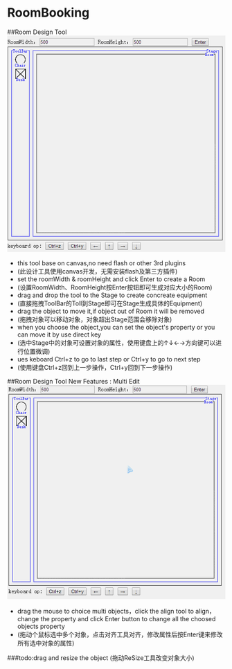 # RoomBooking
##Room Design Tool
![DesignRoom](https://github.com/lijintian/RoomBooking/blob/master/RB/RB/Source/Introduce/DesignRoom.gif) 
* this tool base on canvas,no need flash or other 3rd plugins 
 * (此设计工具使用canvas开发，无需安装flash及第三方插件)
* set the roomWidth & roomHeight and click Enter to create a Room
 * (设置RoomWidth、RoomHeight按Enter按钮即可生成对应大小的Room)
* drag and drop the tool to the Stage to create concreate equipment
 * (直接拖拽ToolBar的Toll到Stage即可在Stage生成具体的Equipment)
* drag the object to move it,if object out of Room it will be removed
 * (拖拽对象可以移动对象，对象超出Stage范围会移除对象)
* when you choose the object,you can set the object's property or you can move it by use direct key
 * (选中Stage中的对象可设置对象的属性，使用键盘上的↑↓←→方向键可以进行位置微调)
* ues keboard Ctrl+z to go to last step or Ctrl+y to go to next step
 * (使用键盘Ctrl+z回到上一步操作，Ctrl+y回到下一步操作)

##Room Design Tool New Features : Multi Edit
![MultiEdit](https://github.com/lijintian/RoomBooking/blob/master/RB/RB/Source/Introduce/DesignRoomMultiEdit.gif)
* drag the mouse to choice multi objects，click the align tool to align，change the property and click Enter button to change all the choosed objects property
 * (拖动个鼠标选中多个对象，点击对齐工具对齐，修改属性后按Enter键来修改所有选中对象的属性)

###todo:drag and resize the object (拖动ReSize工具改变对象大小)
